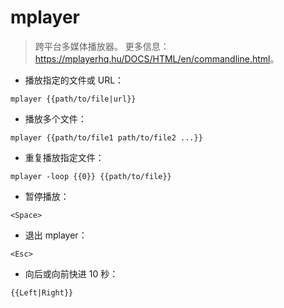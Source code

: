 # mplayer

> 跨平台多媒体播放器。
> 更多信息：<https://mplayerhq.hu/DOCS/HTML/en/commandline.html>。

- 播放指定的文件或 URL：

`mplayer {{path/to/file|url}}`

- 播放多个文件：

`mplayer {{path/to/file1 path/to/file2 ...}}`

- 重复播放指定文件：

`mplayer -loop {{0}} {{path/to/file}}`

- 暂停播放：

`<Space>`

- 退出 mplayer：

`<Esc>`

- 向后或向前快进 10 秒：

`{{Left|Right}}`